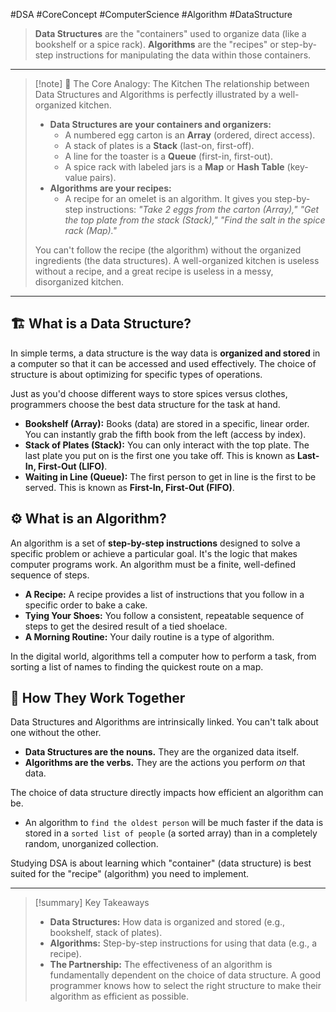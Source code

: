 #DSA #CoreConcept #ComputerScience #Algorithm #DataStructure

>  **Data Structures** are the "containers" used to organize data (like a bookshelf or a spice rack). **Algorithms** are the "recipes" or step-by-step instructions for manipulating the data within those containers.

---

> [!note] 📖 The Core Analogy: The Kitchen
> The relationship between Data Structures and Algorithms is perfectly illustrated by a well-organized kitchen.
> -   **Data Structures are your containers and organizers:**
>     -   A numbered egg carton is an **Array** (ordered, direct access).
>     -   A stack of plates is a **Stack** (last-on, first-off).
>     -   A line for the toaster is a **Queue** (first-in, first-out).
>     -   A spice rack with labeled jars is a **Map** or **Hash Table** (key-value pairs).
> -   **Algorithms are your recipes:**
>     -   A recipe for an omelet is an algorithm. It gives you step-by-step instructions: *"Take 2 eggs from the carton (Array)," "Get the top plate from the stack (Stack)," "Find the salt in the spice rack (Map)."*
>
> You can't follow the recipe (the algorithm) without the organized ingredients (the data structures). A well-organized kitchen is useless without a recipe, and a great recipe is useless in a messy, disorganized kitchen.

---

## 🏗️ What is a Data Structure?

In simple terms, a data structure is the way data is **organized and stored** in a computer so that it can be accessed and used effectively. The choice of structure is about optimizing for specific types of operations.

Just as you'd choose different ways to store spices versus clothes, programmers choose the best data structure for the task at hand.

-   **Bookshelf (Array):** Books (data) are stored in a specific, linear order. You can instantly grab the fifth book from the left (access by index).
-   **Stack of Plates (Stack):** You can only interact with the top plate. The last plate you put on is the first one you take off. This is known as **Last-In, First-Out (LIFO)**.
-   **Waiting in Line (Queue):** The first person to get in line is the first to be served. This is known as **First-In, First-Out (FIFO)**.

## ⚙️ What is an Algorithm?

An algorithm is a set of **step-by-step instructions** designed to solve a specific problem or achieve a particular goal. It's the logic that makes computer programs work. An algorithm must be a finite, well-defined sequence of steps.

-   **A Recipe:** A recipe provides a list of instructions that you follow in a specific order to bake a cake.
-   **Tying Your Shoes:** You follow a consistent, repeatable sequence of steps to get the desired result of a tied shoelace.
-   **A Morning Routine:** Your daily routine is a type of algorithm.

In the digital world, algorithms tell a computer how to perform a task, from sorting a list of names to finding the quickest route on a map.

## 🤝 How They Work Together

Data Structures and Algorithms are intrinsically linked. You can't talk about one without the other.

-   **Data Structures are the nouns.** They are the organized data itself.
-   **Algorithms are the verbs.** They are the actions you perform *on* that data.

The choice of data structure directly impacts how efficient an algorithm can be.
-   An algorithm to `find the oldest person` will be much faster if the data is stored in a `sorted list of people` (a sorted array) than in a completely random, unorganized collection.

Studying DSA is about learning which "container" (data structure) is best suited for the "recipe" (algorithm) you need to implement.

---

> [!summary] Key Takeaways
> - **Data Structures:** How data is organized and stored (e.g., bookshelf, stack of plates).
> - **Algorithms:** Step-by-step instructions for using that data (e.g., a recipe).
> - **The Partnership:** The effectiveness of an algorithm is fundamentally dependent on the choice of data structure. A good programmer knows how to select the right structure to make their algorithm as efficient as possible.